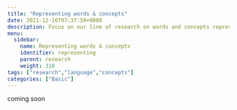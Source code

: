 ```yaml
---
title: "Representing words & concepts"
date: 2021-12-16T07:37:59+0000
description: Focus on our line of research on words and concepts representation
menu:
  sidebar:
    name: Representing words & concepts
    identifier: representing
    parent: research
    weight: 310
tags: ["research","language","concepts"]
categories: ["Basic"]
---
```


coming soon